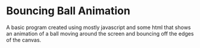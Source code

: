 # Bouncing Ball Animation

A basic program created using mostly javascript and some html that shows an animation 
of a ball moving around the screen and bouncing off the edges of the canvas. 
